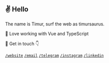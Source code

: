 ## ✌ Hello
The name is Timur, surf the web as timursaurus.

🌻 Love working with Vue and TypeScript

🎯 Get in touch 👇

[`/website`](https://timursaurus.com)
[`/email`](mailto:timursaurus@gmail.com)
[`/telegram`](https://www.t.me/timursaurus/)
[`/instagram`](https://www.instagram.com/timursaurus/)
[`/linkedin`](https://www.linkedin.com/in/saurus/)




